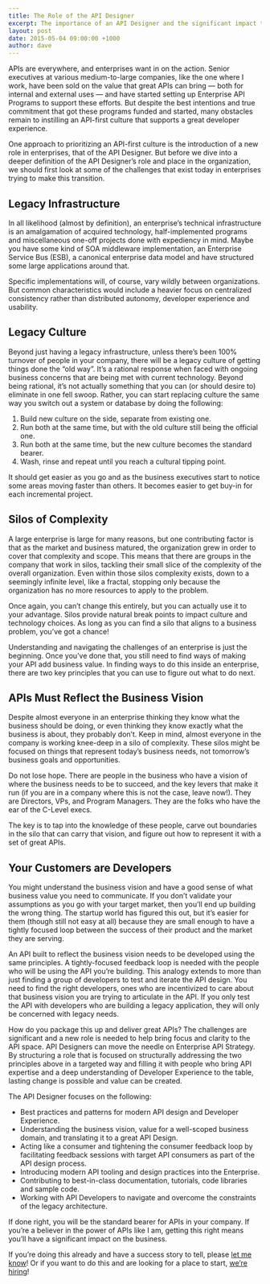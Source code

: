 ```yaml
---
title: The Role of the API Designer
excerpt: The importance of an API Designer and the significant impact the role has on business today.
layout: post
date: 2015-05-04 09:00:00 +1000
author: dave
---
```


APIs are everywhere, and enterprises want in on the action. Senior executives at various medium-to-large companies, like the one where I work, have been sold on the value that great APIs can bring — both for internal and external uses — and have started setting up Enterprise API Programs to support these efforts. But despite the best intentions and true commitment that got these programs funded and started, many obstacles remain to instilling an API-first culture that supports a great developer experience.

One approach to prioritizing an API-first culture is the introduction of a new role in enterprises, that of the API Designer. But before we dive into a deeper definition of the API Designer’s role and place in the organization, we should first look at some of the challenges that exist today in enterprises trying to make this transition.

## Legacy Infrastructure
In all likelihood (almost by definition), an enterprise’s technical infrastructure is an amalgamation of acquired technology, half-implemented programs and miscellaneous one-off projects done with expediency in mind. Maybe you have some kind of SOA middleware implementation, an Enterprise Service Bus (ESB), a canonical enterprise data model and have structured some large applications around that.

Specific implementations will, of course, vary wildly between organizations. But common characteristics would include a heavier focus on centralized consistency rather than distributed autonomy, developer experience and usability.

## Legacy Culture
Beyond just having a legacy infrastructure, unless there’s been 100% turnover of people in your company, there will be a legacy culture of getting things done the “old way”. It’s a rational response when faced with ongoing business concerns that are being met with current technology. Beyond being rational, it’s not actually something that you can (or should desire to) eliminate in one fell swoop. Rather, you can start replacing culture the same way you switch out a system or database by doing the following:

1. Build new culture on the side, separate from existing one.
2. Run both at the same time, but with the old culture still being the official one.
3. Run both at the same time, but the new culture becomes the standard bearer.
4. Wash, rinse and repeat until you reach a cultural tipping point.

It should get easier as you go and as the business executives start to notice some areas moving faster than others. It becomes easier to get buy-in for each incremental project.

## Silos of Complexity
A large enterprise is large for many reasons, but one contributing factor is that as the market and business matured, the organization grew in order to cover that complexity and scope. This means that there are groups in the company that work in silos, tackling their small slice of the complexity of the overall organization. Even within those silos complexity exists, down to a seemingly infinite level, like a fractal, stopping only because the organization has no more resources to apply to the problem.

Once again, you can’t change this entirely, but you can actually use it to your advantage. Silos provide natural break points to impact culture and technology choices. As long as you can find a silo that aligns to a business problem, you’ve got a chance!

Understanding and navigating the challenges of an enterprise is just the beginning. Once you’ve done that, you still need to find ways of making your API add business value. In finding ways to do this inside an enterprise, there are two key principles that you can use to figure out what to do next.

## APIs Must Reflect the Business Vision
Despite almost everyone in an enterprise thinking they know what the business should be doing, or even thinking they know exactly what the business is about, they probably don’t. Keep in mind, almost everyone in the company is working knee-deep in a silo of complexity. These silos might be focused on things that represent today’s business needs, not tomorrow’s business goals and opportunities.

Do not lose hope. There are people in the business who have a vision of where the business needs to be to succeed, and the key levers that make it run (if you are in a company where this is not the case, leave now!). They are Directors, VPs, and Program Managers. They are the folks who have the ear of the C-Level execs.

The key is to tap into the knowledge of these people, carve out boundaries in the silo that can carry that vision, and figure out how to represent it with a set of great APIs.

## Your Customers are Developers
You might understand the business vision and have a good sense of what business value you need to communicate. If you don’t validate your assumptions as you go with your target market, then you’ll end up building the wrong thing. The startup world has figured this out, but it’s easier for them (though still not easy at all) because they are small enough to have a tightly focused loop between the success of their product and the market they are serving.

An API built to reflect the business vision needs to be developed using the same principles. A tightly-focused feedback loop is needed with the people who will be using the API you’re building. This analogy extends to more than just finding a group of developers to test and iterate the API design. You need to find the right developers, ones who are incentivized to care about that business vision you are trying to articulate in the API. If you only test the API with developers who are building a legacy application, they will only be concerned with legacy needs.

How do you package this up and deliver great APIs? The challenges are significant and a new role is needed to help bring focus and clarity to the API space. API Designers can move the needle on Enterprise API Strategy. By structuring a role that is focused on structurally addressing the two principles above in a targeted way and filling it with people who bring API expertise and a deep understanding of Developer Experience to the table, lasting change is possible and value can be created.

The API Designer focuses on the following:

- Best practices and patterns for modern API design and Developer Experience.
- Understanding the business vision, value for a well-scoped business domain, and translating it to a great API Design.
- Acting like a consumer and tightening the consumer feedback loop by facilitating feedback sessions with target API consumers as part of the API design process.
- Introducing modern API tooling and design practices into the Enterprise.
- Contributing to best-in-class documentation, tutorials, code libraries and sample code.
- Working with API Developers to navigate and overcome the constraints of the legacy architecture.

If done right, you will be the standard bearer for APIs in your company. If you’re a believer in the power of APIs like I am, getting this right means you’ll have a significant impact on the business.


If you’re doing this already and have a success story to tell, please [let me know](dave.golberg@capitalone.com)! Or if you want to do this and are looking for a place to start, [we’re hiring](http://www.google.com/url?q=http%3A%2F%2Fjobs.capitalone.com%2Fus%2Fwashington-dc%2Fdigital%2Fjobid7209212-api-designer%3Fapstr%3Dsrc%253DJB-10110&sa=D&sntz=1&usg=AFQjCNFCv6fgW5v7ZH0DK8ZCJk0BVkvYxg)! 
